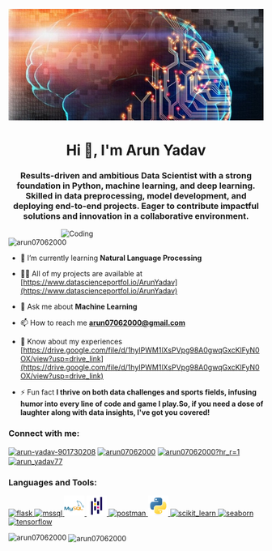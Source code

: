 [![MasterHead](https://github.com/Arun07062000/Arun07062000/blob/main/featurebrain%20(1).jpg)](https://www.datascienceportfol.io/ArunYadav)
<h1 align="center">Hi 👋, I'm Arun Yadav</h1>
<h3 align="center">Results-driven and ambitious Data Scientist with a strong foundation in Python, machine learning, and deep learning. Skilled in data preprocessing, model development, and deploying end-to-end projects. Eager to contribute impactful solutions and innovation in a collaborative environment.</h3>
<img align="right" alt="Coding" width="400" src="https://user-images.githubusercontent.com/55389276/140866485-8fb1c876-9a8f-4d6a-98dc-08c4981eaf70.gif">
<p align="left"> <img src="https://komarev.com/ghpvc/?username=arun07062000&label=Profile%20views&color=0e75b6&style=flat" alt="arun07062000" /> </p>

- 🌱 I’m currently learning **Natural Language Processing**

- 👨‍💻 All of my projects are available at [https://www.datascienceportfol.io/ArunYadav](https://www.datascienceportfol.io/ArunYadav)

- 💬 Ask me about **Machine Learning**

- 📫 How to reach me **arun07062000@gmail.com**

- 📄 Know about my experiences [https://drive.google.com/file/d/1hyIPWM1lXsPVpg98A0gwqGxcKlFyN0OX/view?usp=drive_link](https://drive.google.com/file/d/1hyIPWM1lXsPVpg98A0gwqGxcKlFyN0OX/view?usp=drive_link)

- ⚡ Fun fact **I thrive on both data challenges and sports fields, infusing humor into every line of code and game I play.So, if you need a dose of laughter along with data insights, I've got you covered!**

<h3 align="left">Connect with me:</h3>
<p align="left">
<a href="https://linkedin.com/in/arun-yadav-901730208" target="blank"><img align="center" src="https://raw.githubusercontent.com/rahuldkjain/github-profile-readme-generator/master/src/images/icons/Social/linked-in-alt.svg" alt="arun-yadav-901730208" height="30" width="40" /></a>
<a href="https://kaggle.com/arun07062000" target="blank"><img align="center" src="https://raw.githubusercontent.com/rahuldkjain/github-profile-readme-generator/master/src/images/icons/Social/kaggle.svg" alt="arun07062000" height="30" width="40" /></a>
<a href="https://www.hackerrank.com/arun07062000?hr_r=1" target="blank"><img align="center" src="https://raw.githubusercontent.com/rahuldkjain/github-profile-readme-generator/master/src/images/icons/Social/hackerrank.svg" alt="arun07062000?hr_r=1" height="30" width="40" /></a>
<a href="https://www.leetcode.com/arun_yadav77" target="blank"><img align="center" src="https://raw.githubusercontent.com/rahuldkjain/github-profile-readme-generator/master/src/images/icons/Social/leet-code.svg" alt="arun_yadav77" height="30" width="40" /></a>
</p>

<h3 align="left">Languages and Tools:</h3>
<p align="left"> <a href="https://flask.palletsprojects.com/" target="_blank" rel="noreferrer"> <img src="https://www.vectorlogo.zone/logos/pocoo_flask/pocoo_flask-icon.svg" alt="flask" width="40" height="40"/> </a> <a href="https://www.microsoft.com/en-us/sql-server" target="_blank" rel="noreferrer"> <img src="https://www.svgrepo.com/show/303229/microsoft-sql-server-logo.svg" alt="mssql" width="40" height="40"/> </a> <a href="https://www.mysql.com/" target="_blank" rel="noreferrer"> <img src="https://raw.githubusercontent.com/devicons/devicon/master/icons/mysql/mysql-original-wordmark.svg" alt="mysql" width="40" height="40"/> </a> <a href="https://pandas.pydata.org/" target="_blank" rel="noreferrer"> <img src="https://raw.githubusercontent.com/devicons/devicon/2ae2a900d2f041da66e950e4d48052658d850630/icons/pandas/pandas-original.svg" alt="pandas" width="40" height="40"/> </a> <a href="https://postman.com" target="_blank" rel="noreferrer"> <img src="https://www.vectorlogo.zone/logos/getpostman/getpostman-icon.svg" alt="postman" width="40" height="40"/> </a> <a href="https://www.python.org" target="_blank" rel="noreferrer"> <img src="https://raw.githubusercontent.com/devicons/devicon/master/icons/python/python-original.svg" alt="python" width="40" height="40"/> </a> <a href="https://scikit-learn.org/" target="_blank" rel="noreferrer"> <img src="https://upload.wikimedia.org/wikipedia/commons/0/05/Scikit_learn_logo_small.svg" alt="scikit_learn" width="40" height="40"/> </a> <a href="https://seaborn.pydata.org/" target="_blank" rel="noreferrer"> <img src="https://seaborn.pydata.org/_images/logo-mark-lightbg.svg" alt="seaborn" width="40" height="40"/> </a> <a href="https://www.tensorflow.org" target="_blank" rel="noreferrer"> <img src="https://www.vectorlogo.zone/logos/tensorflow/tensorflow-icon.svg" alt="tensorflow" width="40" height="40"/> </a> </p>

<p><img align="left" src="https://github-readme-stats.vercel.app/api/top-langs?username=arun07062000&show_icons=true&locale=en&layout=compact" alt="arun07062000" /></p>

<p>&nbsp;<img align="center" src="https://github-readme-stats.vercel.app/api?username=arun07062000&show_icons=true&locale=en" alt="arun07062000" /></p>
